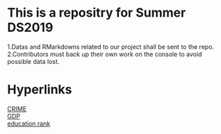 # This is a repositry for Summer DS2019 
1.Datas and RMarkdowns related to our project shall be sent to the repo.<br/>
2.Contributors must back up their own work on the console to avoid possible data lost.
# Hyperlinks
[CRIME](https://raw.githubusercontent.com/Vladislav292/2019summer-datasciece/master/vands.csv)<br/>
[GDP](https://raw.githubusercontent.com/Vladislav292/2019summer-datasciece/master/GDP.csv)<br/>
[education rank](https://raw.githubusercontent.com/ChristineHsieh1231/mii/master/Educational%20Attainment.csv)
